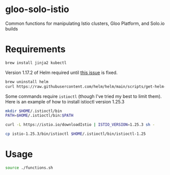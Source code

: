 # gloo-solo-istio

Common functions for manipulating Istio clusters, Gloo Platform, and Solo.io
builds

# Requirements

```bash
brew install jinja2 kubectl
```

Version 1.17.2 of Helm required until [this
issue](https://github.com/helm/helm/issues/30738)  is fixed.

```bash
brew uninstall helm
curl https://raw.githubusercontent.com/helm/helm/main/scripts/get-helm-3 | DESIRED_VERSION=v3.17.2 bash
```

Some commands require `istioctl` (though I've tried my best to limit them).
Here is an example of how to install istioctl version 1.25.3

```bash
mkdir $HOME/.istioctl/bin
PATH=$HOME/.istioctl/bin:$PATH

curl -L https://istio.io/downloadIstio | ISTIO_VERSION=1.25.3 sh -

cp istio-1.25.3/bin/istioctl $HOME/.istioctl/bin/istioctl-1.25
```

# Usage

```bash
source ./functions.sh
```
